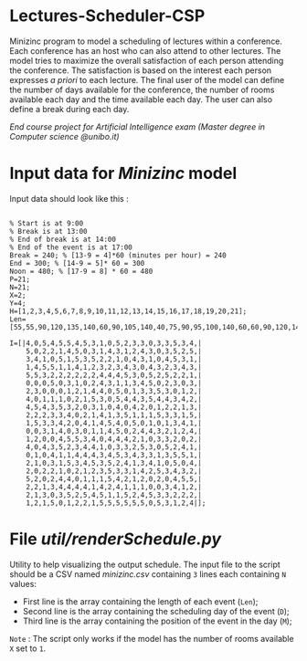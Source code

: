 # Lectures-Scheduler-CSP
Minizinc program to model a scheduling of lectures within a conference. Each conference has an host who can also attend to other lectures. The model tries to maximize the overall satisfaction of each person attending the conference. The satisfaction is based on the interest each person expresses _a priori_ to each lecture. The final user of the model can define the number of days available for the conference, the number of rooms available each day and the time available each day. The user can also define a break during each day.



_End course project for Artificial Intelligence exam (Master degree in Computer science @unibo.it)_

# Input data for _Minizinc_ model

Input data should look like this : 

```

% Start is at 9:00 
% Break is at 13:00
% End of break is at 14:00
% End of the event is at 17:00
Break = 240; % [13-9 = 4]*60 (minutes per hour) = 240 
End = 300; % [14-9 = 5]* 60 = 300
Noon = 480; % [17-9 = 8] * 60 = 480 
P=21;
N=21;
X=2;
Y=4;
H=[1,2,3,4,5,6,7,8,9,10,11,12,13,14,15,16,17,18,19,20,21];
Len=[55,55,90,120,135,140,60,90,105,140,40,75,90,95,100,140,60,60,90,120,140];

I=[|4,0,5,4,5,5,4,5,3,1,0,5,2,3,3,0,3,3,5,3,4,|
    5,0,2,2,1,4,5,0,3,1,4,3,1,2,4,3,0,3,5,2,5,|
    3,4,1,0,5,1,5,3,5,2,2,1,0,4,3,1,0,4,5,3,1,|
    1,4,5,5,1,1,4,1,2,3,2,3,4,3,0,4,3,2,3,4,3,|
    5,5,3,2,2,2,2,2,2,4,4,4,5,3,0,5,2,5,2,2,1,|
    0,0,0,5,0,3,1,0,2,4,3,1,1,3,4,5,0,2,3,0,3,|
    2,3,0,0,0,1,2,1,4,4,0,5,0,1,3,3,5,3,0,1,2,|
    4,0,1,1,1,0,2,1,5,3,0,5,4,4,3,5,4,4,3,4,2,|
    4,5,4,3,5,3,2,0,3,1,0,4,0,4,2,0,1,2,2,1,3,|
    2,2,2,3,3,4,0,2,1,4,1,3,5,1,1,1,5,3,3,1,5,|
    1,5,3,3,4,2,0,4,1,4,5,4,0,5,0,1,0,1,3,4,1,|
    0,0,3,1,4,0,3,0,1,1,4,5,0,2,4,4,3,2,1,2,4,|
    1,2,0,0,4,5,5,3,4,0,4,4,4,2,1,0,3,3,2,0,2,|
    4,0,4,3,5,2,3,4,4,1,0,3,3,2,5,3,0,5,2,4,1,|
    0,1,0,4,1,1,4,4,4,3,4,5,3,4,3,3,1,3,5,5,1,|
    2,1,0,3,1,5,3,4,5,3,5,2,4,1,3,4,1,0,5,0,4,|
    2,0,2,2,1,0,2,1,2,3,5,3,3,1,4,2,5,3,4,3,2,|
    5,2,0,2,4,4,0,1,1,1,5,4,2,1,2,0,2,0,4,5,5,|
    2,2,1,3,4,4,4,4,1,4,2,4,1,1,1,0,0,3,4,1,2,|
    2,1,3,0,3,5,2,5,4,5,1,1,5,2,4,5,3,3,2,2,2,|
    1,2,1,5,0,1,2,2,1,5,5,5,5,5,5,0,5,3,1,2,4|];

```

# File _util/renderSchedule.py_

Utility to help visualizing the output schedule. The input file to the script should be a CSV named _minizinc.csv_ containing `3` lines each containing `N` values:
- First line is the array containing the length of each event (`Len`);
- Second line is the array containing the scheduling day of the event (`D`);
- Third line is the array containing the position of the event in the day (`M`);

`Note` : The script only works if the model has the number of rooms available `X` set to `1`.
